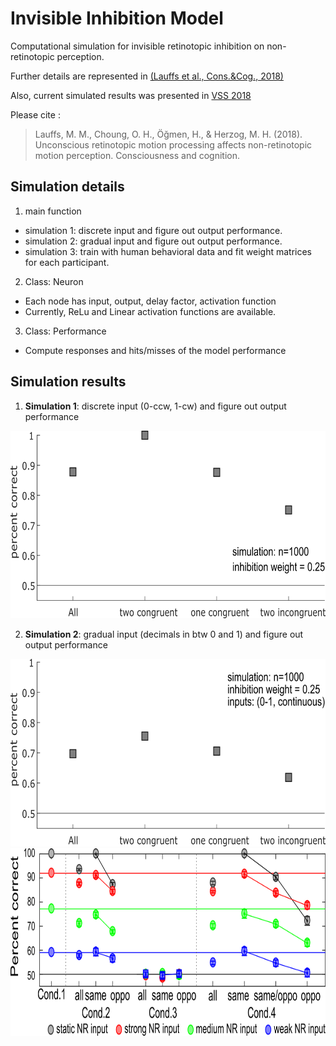 # Invisible Inhibition Model
Computational simulation for invisible retinotopic inhibition on non-retinotopic perception.

Further details are represented in [(Lauffs et al., Cons.&Cog., 2018)](https://doi.org/10.1016/j.concog.2018.03.007)

Also, current simulated results was presented in [VSS 2018](https://www.visionsciences.org/)

Please cite : 
> Lauffs, M. M., Choung, O. H., Öğmen, H., & Herzog, M. H. (2018). Unconscious retinotopic motion processing affects non-retinotopic motion perception. Consciousness and cognition.


## Simulation details
1. main function
  - simulation 1: discrete input and figure out output performance.
  - simulation 2: gradual input and figure out output performance.
  - simulation 3: train with human behavioral data and fit weight matrices for each participant. 
  
2. Class: Neuron
  - Each node has input, output, delay factor, activation function
  - Currently, ReLu and Linear activation functions are available. 

3. Class: Performance
  - Compute responses and hits/misses of the model performance



## Simulation results
1. **Simulation 1**: discrete input (0-ccw, 1-cw) and figure out output performance
<img src="figure/fig1_SimulationResult1.png" height="300">


2. **Simulation 2**: gradual input (decimals in btw 0 and 1) and figure out output performance
<img src="figure/fig2_SimulationResult2.png" height="300">
<img src="figure/simulation_overall.png" height="300">
